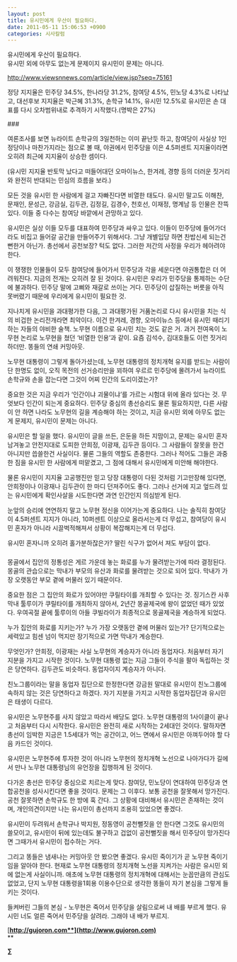 ```yaml
---
layout: post
title: 유시민에게 우산이 필요하다.
date: 2011-05-11 15:06:53 +0900
categories: 시사칼럼
---
```

유시민에게 우산이 필요하다.  
유시민 외에 아무도 없는게 문제이지 유시민이 문제는 아니다. 





  


http://www.viewsnnews.com/article/view.jsp?seq=75161 


  


정당 지지율은 민주당 34.5%, 한나라당 31.2%, 참여당 4.5%, 민노당 4.3%로 나타났고, 대선후보 지지율은 박근혜 31.3%, 손학규 14.1%, 유시민 12.5%로 유시민은 손 대표를 다시 오차범위내로 추격하기 시작했다.(명박은 27%) 


  


\### 


  


여론조사를 보면 뉴라이트 손학규의 3일천하는 이미 끝난듯 하고, 참여당이 사실상 1인정당이나 마찬가지라는 점으로 볼 때, 야권에서 민주당을 이은 4.5퍼센트 지지율이라면 오히려 최근에 지지율이 상승한 셈이다. 


  


(유시민 지지율 반토막 났다고 떠들어대던 오마이뉴스, 한겨레, 경향 등의 더러운 짓거리와 완전히 반대되는 민심의 흐름을 보라.) 


  


모든 것을 유시민 한 사람에게 걸고 자빠진다면 비열한 태도다. 유시민 말고도 이해찬, 문재인, 문성근, 강금실, 김두관, 김정길, 김경수, 천호선, 이재정, 명계남 등 인물은 잔뜩 있다. 이들 중 다수는 참여당 바깥에서 관망하고 있다. 


  


유시민은 실상 이들 모두를 대표하여 민주당과 싸우고 있다. 이들이 민주당에 들어가더라도 비집고 들어갈 공간을 만들어주기 위해서다. 그냥 개별입당 하면 찬밥신세 되는건 뻔한거 아닌가. 총선에서 공천보장? 턱도 없다. 그러한 저간의 사정을 우리가 헤아려야 한다. 


  


이 쟁쟁한 인물들이 모두 참여당에 들어가서 민주당과 각을 세운다면 야권통합은 더 어려워진다. 지금의 전개는 오히려 잘 된 것이다. 유시민은 우리가 민주당을 통제하는 수단에 불과하다. 민주당 말에 고삐와 재갈로 쓰이는 거다. 민주당이 삽질하는 버릇을 아직 못버렸기 때문에 우리에게 유시민이 필요한 것. 


  


지나치게 유시민을 과대평가한 다음, 그 과대평가된 거품논리로 다시 유시민을 치는 식의 비겁한 논리전개라면 최악이다. 이건 한겨레, 경향, 오마이뉴스 등에서 유시민 때리기 하는 자들의 야비한 술책. 노무현 이름으로 유시민 치는 것도 같은 거. 과거 전여옥이 노무현 논리로 노무현을 쳤던 ‘비열한 인용’과 같이. 요즘 김석수, 김대호들도 이런 짓거리 하더만. 똥들의 연쇄 커밍아웃. 


  


노무현 대통령이 그렇게 돌아가셨는데, 노무현 대통령의 정치개혁 유지를 받드는 사람이 단 한명도 없이, 오직 목전의 선거승리만을 꾀하여 우르르 민주당에 몰려가서 뉴라이트 손학규와 손을 잡는다면 그것이 어찌 인간의 도리이겠는가? 


  


중요한 것은 지금 우리가 ‘인간이냐 괴물이냐’를 가르는 시험대 위에 올라 있다는 것. 무엇보다 인간이 되는게 중요하다. 민주당 중심의 총선승리도 물론 필요하지만, 다른 사람이 안 하면 나라도 노무현의 길을 계승해야 하는 것이고, 지금 유시민 외에 아무도 없는게 문제지, 유시민이 문제는 아니다. 


  


유시민은 할 일을 했다. 유시민이 글을 쓰든, 은둔을 하든 지맘이고, 문제는 유시민 혼자 남겨놓고 안전지대로 도피한 안희정, 이광재, 김두관 등이다. 그 사람들이 잘못을 한건 아니지만 씁쓸한건 사실이다. 물론 그들의 역할도 존중한다. 그러나 적어도 그들은 과중한 짐을 유시민 한 사람에게 떠맡겼고, 그 점에 대해서 유시민에게 미안해 해야한다.


  


물론 유시민이 지지율 고공행진만 믿고 당장 대통령이 다된 것처럼 기고만장해 있다면, 안희정이나 이광재나 김두관이 한 마디 던져주어도 좋다. 그러나 선거에 지고 엎드려 있는 유시민에게 확인사살을 시도한다면 과연 인간인지 의심받게 된다. 


  


눈앞의 승리에 연연하지 말고 노무현 정신을 이어가는게 중요하다. 나는 솔직히 참여당이 4.5퍼센트 지지가 아니라, 10퍼센트 이상으로 올라서는게 더 무섭고, 참여당이 유시민 혼자가 아니라 시끌벅적해져서 상황이 복잡해지는게 더 무섭다. 


  


유시민 혼자니까 오히려 홀가분하잖은가? 딸린 식구가 없어서 져도 부담이 없다. 


  


###


  


몽골에서 집안의 정통성은 게르 가운데 놓는 화로를 누가 물려받는가에 따라 결정된다. 몽골의 관습으로는 막내가 부모의 유산과 화로를 물려받는 것으로 되어 있다. 막내가 가장 오랫동안 부모 곁에 머물러 있기 때문이다. 


  


중요한 점은 그 집안의 화로가 있어야만 쿠릴타이를 개최할 수 있다는 것. 징기스칸 사후 막내 툴루이가 쿠릴타이를 개최하지 않아서, 2년간 몽골제국에 왕이 없었던 때가 있었다. 우여곡절 끝에 툴루이의 아들 쿠빌라이가 최종적으로 몽골제국을 계승하게 되었다. 


  


누가 집안의 화로를 지키는가? 누가 가장 오랫동안 곁에 머물러 있는가? 단기적으로는 세력있고 힘센 넘이 먹지만 장기적으로 가면 막내가 계승한다.


  


무엇인가? 안희정, 이광재는 사실 노무현의 계승자가 아니라 동업자다. 처음부터 자기 지분을 가지고 시작한 것이다. 노무현 대통령 없는 지금 그들이 주식을 팔아 독립하는 것은 당연하다. 김두관도 비슷하다. 동업자이지 계승자가 아니다. 


  


친노그룹이라는 말을 동업자 집단으로 한정한다면 강금원 말대로 유시민이 친노그룹에 속하지 않는 것은 당연하다고 하겠다. 자기 지분을 가지고 시작한 동업자집단과 유시민은 태생이 다르다. 


  


유시민은 노무현주를 사지 않았고 따라서 배당도 없다. 노무현 대통령의 1사이클이 끝나고 처음부터 다시 시작한다. 유시민은 완전히 새로 시작하는 2세대인 것이다. 말하자면 총선이 임박한 지금은 1.5세대가 먹는 공간이고, 어느 면에서 유시민은 아껴두어야 할 다음 카드인 것이다.

유시민은 노무현주에 투자한 것이 아니라 노무현의 정치개혁 노선으로 나아가다가 길에서 만나 노무현 대통령님의 유언장을 집행하게 된 것이다. 


  




다가온 총선은 민주당 중심으로 치르는게 맞다. 참여당, 민노당이 연대하여 민주당과 연합공천을 성사시킨다면 좋을 것이다. 문제는 그 이후다. 보통 공천을 잘못해서 망가진다. 공천 잘못하면 손학규도 한 방에 훅 간다. 그 상황에 대비해서 유시민은 존재하는 것이며, 개인의견이지만 나는 유시민이 총선까지 조용히 있었으면 좋겠다. 


  


유시민이 두려워서 손학규나 박지원, 정동영이 공천뻘짓을 안 한다면 그것도 유시민의 쓸모이고, 유시민이 뒤에 있는데도 불구하고 겁없이 공천뻘짓을 해서 민주당이 망가진다면 그때가서 유시민이 접수하는 거다.


  


그리고 똥들은 냄새나는 커밍아웃 안 봤으면 좋겠다. 유시민 죽이기가 곧 노무현 죽이기임을 알아야 한다. 현재로 노무현 대통령의 정치개혁 노선을 지켜가는 사람은 유시민 외에 없는게 사실이니까. 애초에 노무현 대통령의 정치개혁에 대해서는 눈꼽만큼의 관심도 없었고, 단지 노무현 대통령을1회용 이용수단으로 생각한 똥들이 자기 본심을 그렇게 들키는 것이다. 


  


들켜버린 그들의 본심 - 노무현은 죽어서 민주당을 살림으로써 내 배를 부르게 했다. 유시민 너도 얼른 죽어서 민주당을 살려라. 그래야 내 배가 부르지. 


  




[**http://gujoron.com**](http://www.gujoron.com)**  
** 

**∑**